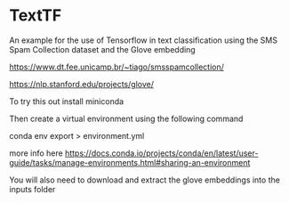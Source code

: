 # TextTF

An example for the use of Tensorflow in text classification using the SMS Spam Collection dataset and the Glove embedding

https://www.dt.fee.unicamp.br/~tiago/smsspamcollection/

https://nlp.stanford.edu/projects/glove/

To try this out install miniconda


Then create a virtual environment using the following command

conda env export > environment.yml

more info here
https://docs.conda.io/projects/conda/en/latest/user-guide/tasks/manage-environments.html#sharing-an-environment

You will also need to download and extract the glove embeddings into the inputs folder
